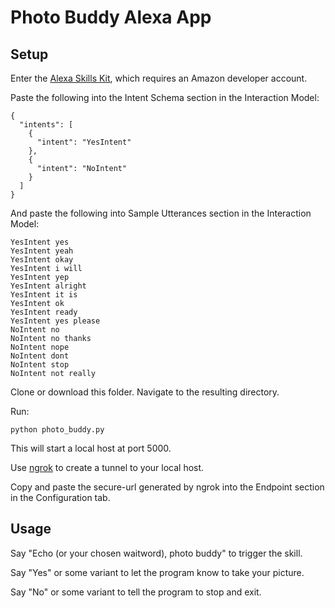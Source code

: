 # Photo Buddy Alexa App

## Setup

Enter the [Alexa Skills Kit](https://developer.amazon.com/edw/home.html#/skills "Amazon's Alexa Skills Kit"), which requires an Amazon developer account.

Paste the following into the Intent Schema section in the Interaction Model:
    
  ```
  {
    "intents": [
      {
        "intent": "YesIntent"
      },
      {
        "intent": "NoIntent"
      }
    ]
  } 
  ```
  
  And paste the following into Sample Utterances section in the Interaction Model:
  ```
  YesIntent yes
  YesIntent yeah
  YesIntent okay
  YesIntent i will
  YesIntent yep
  YesIntent alright
  YesIntent it is
  YesIntent ok
  YesIntent ready
  YesIntent yes please
  NoIntent no
  NoIntent no thanks
  NoIntent nope
  NoIntent dont
  NoIntent stop
  NoIntent not really
  ```
  
  Clone or download this folder. Navigate to the resulting directory.
  
  Run:
  ```
  python photo_buddy.py
  ```
  
  This will start a local host at port 5000.
  
  Use [ngrok](https://ngrok.com/ "ngrok information and download page") to create a tunnel to your local host.
  
  Copy and paste the secure-url generated by ngrok into the Endpoint section in the Configuration tab.

  
## Usage

Say "Echo (or your chosen waitword), photo buddy" to trigger the skill. 

Say "Yes" or some variant to let the program know to take your picture.

Say "No" or some variant to tell the program to stop and exit.
